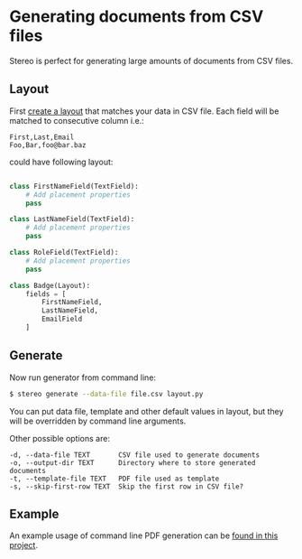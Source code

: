 # Generating documents from CSV files

Stereo is perfect for generating large amounts of documents from CSV files.

## Layout
First [create a layout](layout.md) that matches your data in CSV file.
Each field will be matched to consecutive column i.e.:

```csv
First,Last,Email
Foo,Bar,foo@bar.baz
```

could have following layout:

```python

class FirstNameField(TextField):
    # Add placement properties
    pass

class LastNameField(TextField):
    # Add placement properties
    pass

class RoleField(TextField):
    # Add placement properties
    pass

class Badge(Layout):
    fields = [
        FirstNameField,
        LastNameField,
        EmailField
    ]
```

## Generate

Now run generator from command line:

```bash
$ stereo generate --data-file file.csv layout.py
```

You can put data file, template and other default values in layout, but they will be overridden by command line arguments.

Other possible options are:

```
-d, --data-file TEXT       CSV file used to generate documents
-o, --output-dir TEXT      Directory where to store generated documents
-t, --template-file TEXT   PDF file used as template
-s, --skip-first-row TEXT  Skip the first row in CSV file?
```

## Example

An example usage of command line PDF generation can be [found in this project](https://github.com/suda/stereo/tree/master/examples/badges).
